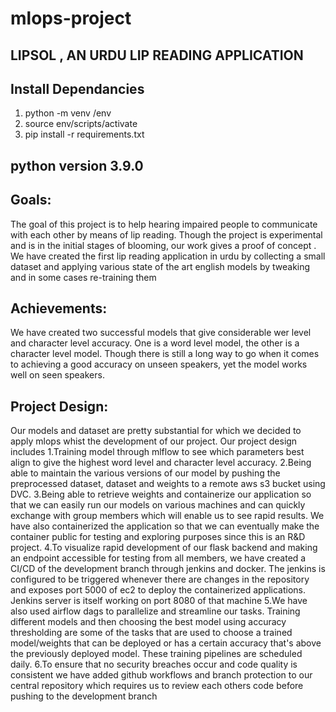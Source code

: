 # mlops-project
## LIPSOL , AN URDU LIP READING APPLICATION
## Install Dependancies
1. python -m venv /env
2. source env/scripts/activate
3. pip install -r requirements.txt

## python version 3.9.0
## Goals:


The goal of this project is to help hearing impaired people to communicate with each other by means of lip reading. Though the project is experimental and is in the initial stages of blooming, our work gives a proof of concept . We have created the first lip reading application in urdu by collecting a small dataset and applying various state of the art english models by tweaking and in some cases re-training them

## Achievements:


We have created two successful models that give considerable wer level and character level accuracy. One is a word level model, the other is a character level model. Though there is still a long way to go when it comes to achieving a good accuracy on unseen speakers, yet the model works well on seen speakers.

## Project Design:


Our models and dataset are pretty substantial for which we decided to apply mlops whist the development of our project. Our project design includes
1.Training model through mlflow to see which parameters best align to give the highest word level and character level accuracy.
2.Being able to maintain the various versions of our model by pushing the preprocessed dataset, dataset and weights to a remote aws s3 bucket using DVC.
3.Being able to retrieve weights and containerize our application so that we can easily run our models on various machines and can quickly exchange with group members which will enable us to see rapid results. We have also containerized the application so that we can eventually make the container public for testing and exploring purposes since this is an R&D project.
4.To visualize rapid development of our flask backend and making an endpoint accessible for testing from all members, we have created a CI/CD of the development branch through jenkins and docker. The jenkins is configured to be triggered whenever there are changes in the repository and exposes port 5000 of ec2 to deploy the containerized applications. Jenkins server is itself working on port 8080 of that machine
5.We have also used airflow dags to parallelize and streamline our tasks. Training different models and then choosing the best model using accuracy thresholding are some of the tasks that are used to choose a trained model/weights that can be deployed or has a certain accuracy that's above the previously deployed model. These training pipelines are scheduled daily. 
6.To ensure that no security breaches occur and code quality is consistent we have added github workflows and branch protection to our central repository which requires us to review each others code before pushing to the development branch

